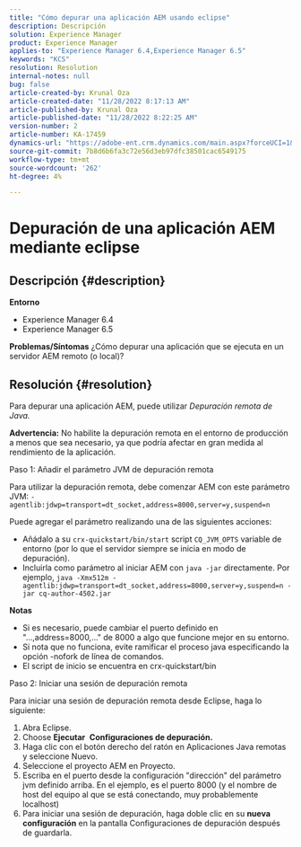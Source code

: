 ```yaml
---
title: "Cómo depurar una aplicación AEM usando eclipse"
description: Descripción
solution: Experience Manager
product: Experience Manager
applies-to: "Experience Manager 6.4,Experience Manager 6.5"
keywords: "KCS"
resolution: Resolution
internal-notes: null
bug: false
article-created-by: Krunal Oza
article-created-date: "11/28/2022 8:17:13 AM"
article-published-by: Krunal Oza
article-published-date: "11/28/2022 8:22:25 AM"
version-number: 2
article-number: KA-17459
dynamics-url: "https://adobe-ent.crm.dynamics.com/main.aspx?forceUCI=1&pagetype=entityrecord&etn=knowledgearticle&id=25f3dc0e-f56e-ed11-9561-6045bd006079"
source-git-commit: 7b8d6b6fa3c72e56d3eb97dfc38501cac6549175
workflow-type: tm+mt
source-wordcount: '262'
ht-degree: 4%

---
```


# Depuración de una aplicación AEM mediante eclipse

## Descripción {#description}

<b>Entorno</b>
- Experience Manager 6.4
- Experience Manager 6.5



<b>Problemas/Síntomas</b>
¿Cómo depurar una aplicación que se ejecuta en un servidor AEM remoto (o local)?


## Resolución {#resolution}


Para depurar una aplicación AEM, puede utilizar *Depuración remota de Java.*

<b>Advertencia:</b> No habilite la depuración remota en el entorno de producción a menos que sea necesario, ya que podría afectar en gran medida al rendimiento de la aplicación.

Paso 1: Añadir el parámetro JVM de depuración remota

Para utilizar la depuración remota, debe comenzar AEM con este parámetro JVM:
`-agentlib:jdwp=transport=dt_socket,address=8000,server=y,suspend=n`

Puede agregar el parámetro realizando una de las siguientes acciones:

- Añádalo a su `crx-quickstart/bin/start` script `CQ_JVM_OPTS` variable de entorno (por lo que el servidor siempre se inicia en modo de depuración).
- Incluirla como parámetro al iniciar AEM con `java -jar` directamente. Por ejemplo, `java -Xmx512m -agentlib:jdwp=transport=dt_socket,address=8000,server=y,suspend=n -jar cq-author-4502.jar`


<b>Notas</b>

- Si es necesario, puede cambiar el puerto definido en &quot;...,address=8000,...&quot; de 8000 a algo que funcione mejor en su entorno.
- Si nota que no funciona, evite ramificar el proceso java especificando la opción -nofork de línea de comandos.
- El script de inicio se encuentra en crx-quickstart/bin


Paso 2: Iniciar una sesión de depuración remota

Para iniciar una sesión de depuración remota desde Eclipse, haga lo siguiente:

1. Abra Eclipse.
2. Choose <b>Ejecutar</b>  <b>Configuraciones de depuración.</b>
3. Haga clic con el botón derecho del ratón en Aplicaciones Java remotas y seleccione Nuevo.
4. Seleccione el proyecto AEM en Proyecto.
5. Escriba en el puerto desde la configuración &quot;dirección&quot; del parámetro jvm definido arriba. En el ejemplo, es el puerto 8000 (y el nombre de host del equipo al que se está conectando, muy probablemente localhost)
6. Para iniciar una sesión de depuración, haga doble clic en su <b>nueva configuración</b> en la pantalla Configuraciones de depuración después de guardarla.

